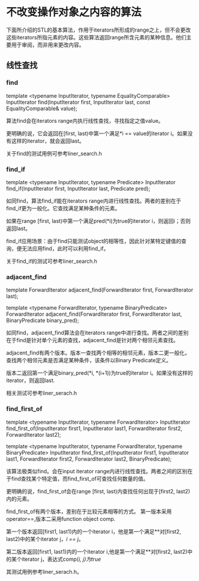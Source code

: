 # 不改变操作对象之内容的算法

下面所介绍的STL的基本算法，作用于iterators所形成的range之上，但不会更改这些iterators所指元素的内容。这些算法返回range所含元素的某种信息。他们主要用于审阅，而非用来更改内容。

## 线性查找

### find
template <typename InputIterator, typename EqualityComparable>
InputIterator find(InputIterator first, InputIterator last, const EqualityComparable& value);

算法find会在iterators range内执行线性查找，寻找指定之值value。

更明确的说，它会返回在[first, last)中第一个满足*i == value的iterator i。如果没有这样的iterator，就会返回last。

关于find的测试用例可参考liner_search.h

### find_if

template <typename InputIterator, typename Predicate>
InputIterator find_if(InputIterator first, InputIterator last, Predicate pred);

如同find，算法find_if能在iterators range内进行线性查找。两者的差别在于find_if更为一般化。它查找满足某种条件的元素。

如果在range [first, last)中第一个满足pred(*i)为true的iterator i，则返回i；否则返回last。

find_if应用场景：由于find只能测试object的相等性，因此针对某特定键值的查询，便无法应用find，此时可以利用find_if。

关于find_if的测试可参考liner_search.h

### adjacent_find

template <typename ForwardIterator>
ForwardIterator adjacent_find(ForwardIterator first, ForwardIterator last);

template <typename ForwardIterator, typename BinaryPredicate>
ForwardIterator adjacent_find(ForwardIterator first, ForwardIterator last, BinaryPredicate binary_pred);

如同find，adjacent_find算法会在iterators range中进行查找。两者之间的差别在于find是针对单个元素的查找，adjacent_find是针对两个相邻元素查找。

adjacent_find有两个版本。版本一查找两个相等的相邻元素，版本二更一般化，查找两个相邻元素是否满足某种条件，该条件以Binary Predicate定义。

版本二返回第一个满足binary_pred(*i, *(i+1))为true的iterator i。如果没有这样的iterator，则返回last.

相关测试可参考liner_serach.h

### find_first_of

template <typename InputIterator, typename ForwardIterator>
InputIterator find_first_of(InputIterator first1, InputIterator last1, ForwardIterator first2, ForwardIterator last2);

template <typename InputIterator, typename ForwardIterator, typename BinaryPredicate>
InputIterator find_first_of(InputIterator first1, InputIterator last1, ForwardIterator first2, ForwardIterator last2, BinaryPredicate);

该算法极类似find。会在input iterator range内进行线性查找。两者之间的区别在于find查找某个特定值，而find_first_of可查找任何数量的值。

更明确的说，find_first_of会在range [first, last)内查找任何出现于[first2, last2)内的元素。

find_first_of有两个版本，差别在于比较元素相等的方式。 第一版本采用operator==,版本二采用function object comp.

第一个版本返回[first1, last1)内的一个iterator i，他是第一个满足**对[first2, last2)中的某个iterator j，*i == *j**。

第二版本返回[first1, last1)内的一个iterator i,他是第一个满足**对[first2, last2)中的某个iterator j，表达式comp(*i, *j)为true**

其测试用例参考liner_serach.h。


